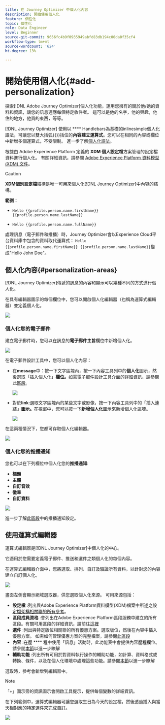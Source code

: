 ```yaml
---
title: 在 Journey Optimizer 中個人化內容
description: 開始使用個人化
feature: 個性化
topic: 個性化
role: Data Engineer
level: Beginner
source-git-commit: 9656fc4b9f0935949abfd83db194c00da0f35cf4
workflow-type: tm+mt
source-wordcount: '624'
ht-degree: 13%

---
```


# 開始使用個人化{#add-personalization}

探索[!DNL Adobe Journey Optimizer]個人化功能，運用您擁有的關於他/她的資料和資訊，讓您的訊息適應每個特定收件者。 這可以是他的名字，他的興趣，他住的地方，他買的東西，等等。

[!DNL Journey Optimizer] 使用以 **** Handlebars為基礎的inlinesimple個人化語法，可讓您以雙大括弧{{}}括住的&#x200B;**內容建立運算式**。您可以在相同的內容或欄位中新增多個運算式，不受限制。 進一步了解[個人化語法](personalization-syntax.md)。

根據由 Adobe Experience Platform 定義的 **XDM 個人設定檔**&#x200B;方案管理的設定檔資料進行個人化。 有關詳細資訊，請參閱 [Adobe Experience Platform 資料模型 (XDM) 文件](https://experienceleague.adobe.com/docs/experience-platform/xdm/home.html?lang=zh-Hant)。

>[!CAUTION]
>**XDM個別設定檔**&#x200B;結構是唯一可用來個人化[!DNL Journey Optimizer]中內容的結構。

**範例：**

* `Hello {{profile.person.name.firstName}} {{profile.person.name.lastName}}`

* `Hello {{profile.person.name.fullName}}`

處理訊息（電子郵件和推播）時，Journey Optimizer會以Experience Cloud平台資料庫中包含的資料取代運算式： `Hello {{profile.person.name.firstName}} {{profile.person.name.lastName}}`變成&quot;Hello John Doe&quot;。


## 個人化內容{#personalization-areas}

[!DNL Journey Optimizer]傳遞的訊息的內容和顯示可以幾種不同的方式進行個人化。

在具有編輯器圖示的每個欄位中，您可以開啟個人化編輯器（也稱為運算式編輯器）並定義個人化。

![](assets/perso_icon.png)

### 個人化您的電子郵件

建立電子郵件時，您可以在訊息的&#x200B;**電子郵件主旨**&#x200B;欄位中新增個人化。

![](assets/perso_subject.png)

在電子郵件設計工具中，您可以個人化內容：

* 在&#x200B;**message**&#x200B;中：按一下文字區塊內，按一下內容工具列中的&#x200B;**個人化**&#x200B;圖示，然後選取「插入個人化&#x200B;**」欄位。**&#x200B;如需電子郵件設計工具介面的詳細資訊，請參閱此[區段](../design-emails.md)。

   ![](assets/perso_insert.png)

* 對於&#x200B;**link**:選取文字區塊內的某些文字或影像，按一下內容工具列中的「插入連結&#x200B;**」圖示。**&#x200B;在視窗中，您可以按一下&#x200B;**新增個人化**&#x200B;圖示來新增個人化區塊。

   ![](assets/perso_link.png)

在這兩種情況下，您都可存取個人化編輯器。

![](assets/perso_ee.png)


### 個人化您的推播通知

您也可以在下列欄位中個人化您的&#x200B;**推播通知**:

* **標題**
* **主體**
* **自訂音效**
* **徽章**
* **自訂資料**

![](assets/perso_push.png)

進一步了解[此區段](../push-gs.md)中的推播通知設定。

## 使用運算式編輯器

運算式編輯器是[!DNL Journey Optimizer]中個人化的中心。

它適用於您需要定義電子郵件、推送和選件之類個人化的每個內容。

在運算式編輯器介面中，您將選取、排列、自訂及驗證所有資料，以針對您的內容建立自訂個人化。

![](assets/perso_ee1.png)

畫面左側會顯示網域選取器，供您選取個人化來源。 可用來源包括：

* **設定檔** :列出與Adobe Experience Platform資料模型(XDM)檔案中所述之設 [定檔架構相關聯的所有參考](https://experienceleague.adobe.com/docs/experience-platform/xdm/home.html)。
* **區段成員資格** :會列出在Adobe Experience Platform區段服務中建立的所有區段。有關可用區段的詳細資訊，請前往[這裡](https://experienceleague.adobe.com/docs/experience-platform/segmentation/home.html?lang=en)
* **選件** :列出與特定版位相關聯的所有優惠方案。選取版位，然後在內容中插入優惠方案。 如需如何管理優惠方案的完整檔案，請參閱[此區段](../deliver-personalized-offers.md)
* **內容** :在歷 **** 程中使用「訊息」活動時，此功能表中會提供內容歷程欄位。請參閱[本節](personalization-use-case.md)以進一步瞭解
* **輔助功能** :列出所有可用於對資料執行操作的輔助功能，如計算、資料格式或轉換、條件，以及在個人化環境中處理這些功能。請參閱[本節](functions/functions.md)以進一步瞭解

選取時，參考會新增到編輯器中。

>[!NOTE]
>
>「+」圖示旁的資訊圖示會開啟工具提示，提供每個變數的詳細資訊。

在下列範例中，運算式編輯器可讓您選取生日為今天的設定檔，然後透過插入與當天相對應的特定選件來完成自訂。

![](assets/perso_ee2.png)

